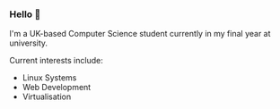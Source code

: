### Hello 👋

I'm a UK-based Computer Science student currently in my final year at university.

Current interests include:
  - Linux Systems
  - Web Development
  - Virtualisation

